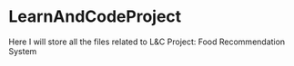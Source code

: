 # LearnAndCodeProject
Here I will store all the files related to L&amp;C Project: Food Recommendation System
